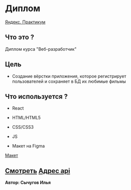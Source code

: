 # Диплом
[Яндекс. Практикум](https://praktikum.yandex.ru)

## Что это ?
Диплом курса "Веб-разработчик"

## Цель
* Создание вёрстки приложения, которое регистрирует пользователей и сохраняет в БД их любимые фильмы

## Что используется ?

* React

* HTML/HTML5

* CSS/CSS3

* JS

* Макет на Figma

[Макет](https://www.figma.com/file/i93fsLTnGnEECzaX4X9Ck7/Diploma-Copy?node-id=891%3A3857)

[Смотреть](https://ilya.nomoredomains.club)
[Адрес api](https://api.ilya.nomoredomains.club)
-----
**Автор: Сычугов Илья**